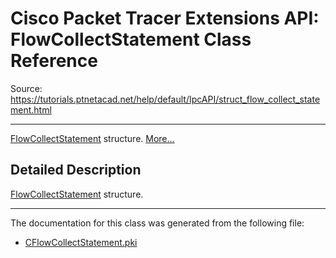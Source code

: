 # Cisco Packet Tracer Extensions API: FlowCollectStatement Class Reference

Source: https://tutorials.ptnetacad.net/help/default/IpcAPI/struct_flow_collect_statement.html

---

[FlowCollectStatement](struct_flow_collect_statement.html "FlowCollectStatement structure.") structure. [More...](struct_flow_collect_statement.html#details)

## Detailed Description

[FlowCollectStatement](struct_flow_collect_statement.html "FlowCollectStatement structure.") structure. 

* * *

The documentation for this class was generated from the following file:

  * [CFlowCollectStatement.pki](_c_flow_collect_statement_8pki.html)


